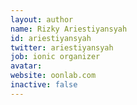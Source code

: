 ```yaml
---
layout: author
name: Rizky Ariestiyansyah
id: ariestiyansyah
twitter: ariestiyansyah
job: ionic organizer
avatar:
website: oonlab.com
inactive: false
---
```

